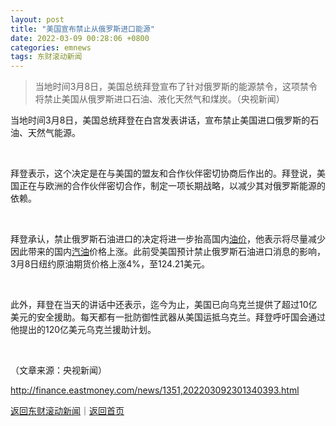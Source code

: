 ```yaml
---
layout: post
title: "美国宣布禁止从俄罗斯进口能源"
date: 2022-03-09 00:28:06 +0800
categories: emnews
tags: 东财滚动新闻
---
```

> 当地时间3月8日，美国总统拜登宣布了针对俄罗斯的能源禁令，这项禁令将禁止美国从俄罗斯进口石油、液化天然气和煤炭。（央视新闻）

<p>
当地时间3月8日，美国总统拜登在白宫发表讲话，宣布禁止美国进口俄罗斯的石油、天然气能源。
</p>
&nbsp;
<p>
拜登表示，这个决定是在与美国的盟友和合作伙伴密切协商后作出的。拜登说，美国正在与欧洲的合作伙伴密切合作，制定一项长期战略，以减少其对俄罗斯能源的依赖。
</p>
&nbsp;
<p>
拜登承认，禁止俄罗斯石油进口的决定将进一步抬高国内<span id="Info.392"><a href="http://data.eastmoney.com/cjsj/yjtz/default.html" class="infokey">油价</a></span>，他表示将尽量减少因此带来的国内<span id="Info.3307"><a href="http://data.eastmoney.com/cjsj/oil_default.html" class="infokey">汽油</a></span>价格上涨。此前受美国预计禁止俄罗斯石油进口消息的影响，3月8日纽约原油期货价格上涨4%，至124.21美元。
</p>
&nbsp;
<p>
此外，拜登在当天的讲话中还表示，迄今为止，美国已向乌克兰提供了超过10亿美元的安全援助。每天都有一批防御性武器从美国运抵乌克兰。拜登呼吁国会通过他提出的120亿美元乌克兰援助计划。
</p>
&nbsp;<p class="em_media">（文章来源：央视新闻）</p>

<http://finance.eastmoney.com/news/1351,202203092301340393.html>

[返回东财滚动新闻](//finews.withounder.com/emnews/)｜[返回首页](//finews.withounder.com/)